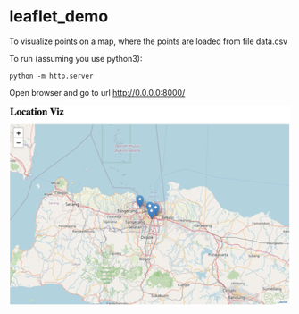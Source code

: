 # leaflet_demo

To visualize points on a map, where the points are loaded from file data.csv

To run (assuming you use python3):
```
python -m http.server
```
Open browser and go to url http://0.0.0.0:8000/

![leaflet](leaflet.png)